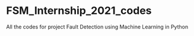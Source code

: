 # FSM_Internship_2021_codes
All the codes for project Fault Detection using Machine Learning in Python

